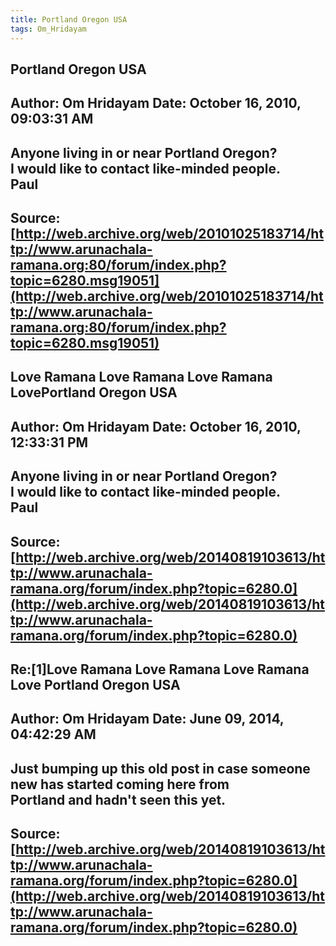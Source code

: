 ```yaml
--- 
title: Portland Oregon USA   
tags: Om_Hridayam  
---  
```

## Portland Oregon USA  
Author: Om Hridayam         Date: October 16, 2010, 09:03:31 AM  
---  
Anyone living in or near Portland Oregon?   
I would like to contact like-minded people.   
Paul
 ---  
Source:[http://web.archive.org/web/20101025183714/http://www.arunachala-ramana.org:80/forum/index.php?topic=6280.msg19051](http://web.archive.org/web/20101025183714/http://www.arunachala-ramana.org:80/forum/index.php?topic=6280.msg19051)   
---  

## Love Ramana Love Ramana Love Ramana LovePortland Oregon USA  
Author: Om Hridayam         Date: October 16, 2010, 12:33:31 PM  
---  
Anyone living in or near Portland Oregon?   
I would like to contact like-minded people.   
Paul
 ---  
Source:[http://web.archive.org/web/20140819103613/http://www.arunachala-ramana.org/forum/index.php?topic=6280.0](http://web.archive.org/web/20140819103613/http://www.arunachala-ramana.org/forum/index.php?topic=6280.0)   
---  

## Re:[1]Love Ramana Love Ramana Love Ramana Love Portland Oregon USA  
Author: Om Hridayam         Date: June 09, 2014, 04:42:29 AM  
---  
Just bumping up this old post in case someone new has started coming here from  
Portland and hadn't seen this yet.
 ---  
Source:[http://web.archive.org/web/20140819103613/http://www.arunachala-ramana.org/forum/index.php?topic=6280.0](http://web.archive.org/web/20140819103613/http://www.arunachala-ramana.org/forum/index.php?topic=6280.0)   
---  

